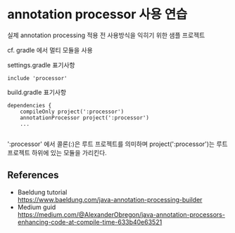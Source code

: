 # annotation processor 사용 연습

실제 annotation processing 적용 전 사용방식을 익히기 위한 샘플 프로젝트

cf. gradle 에서 멀티 모듈을 사용

settings.gradle 표기사항
``` text
include 'processor'
```

build.gradle 표기사항
```text
dependencies {
    compileOnly project(':processor')
    annotationProcessor project(':processor')
    ...
    
```

':processor' 에서 콜론(:)은 루트 프로젝트를 의미하며 project(':processor')는 루트 프로젝트 하위에 있는 모듈을 가리킨다.


## References
- Baeldung tutorial <br>
  https://www.baeldung.com/java-annotation-processing-builder
- Medium guid <br>
  https://medium.com/@AlexanderObregon/java-annotation-processors-enhancing-code-at-compile-time-633b40e63521